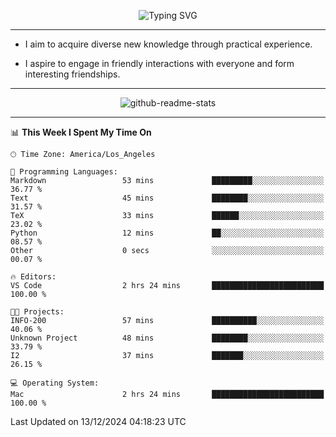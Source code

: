 <p align="center">
  <img src="https://readme-typing-svg.demolab.com?font=Fira+Code&weight=500&size=32&duration=2500&pause=1600&center=true&vCenter=true&random=false&width=1024&height=64&lines=Hi+there+%F0%9F%91%8B;I'm+delighted+you+could+make+it+here+%F0%9F%8E%89;I'm+Harry%2C+a+college+student+still+finding+my+way" alt="Typing SVG" />
</p>


---


- I aim to acquire diverse new knowledge through practical experience.

- I aspire to engage in friendly interactions with everyone and form interesting friendships.


---


<p align="center">
  <img src="https://github-readme-stats.vercel.app/api?username=Harry-Jing&show_icons=true" alt="github-readme-stats"/>
</p>


---

<!--START_SECTION:waka-->
📊 **This Week I Spent My Time On** 

```text
🕑︎ Time Zone: America/Los_Angeles

💬 Programming Languages: 
Markdown                 53 mins             █████████░░░░░░░░░░░░░░░░   36.77 % 
Text                     45 mins             ████████░░░░░░░░░░░░░░░░░   31.57 % 
TeX                      33 mins             ██████░░░░░░░░░░░░░░░░░░░   23.02 % 
Python                   12 mins             ██░░░░░░░░░░░░░░░░░░░░░░░   08.57 % 
Other                    0 secs              ░░░░░░░░░░░░░░░░░░░░░░░░░   00.07 % 

🔥 Editors: 
VS Code                  2 hrs 24 mins       █████████████████████████   100.00 % 

🐱‍💻 Projects: 
INFO-200                 57 mins             ██████████░░░░░░░░░░░░░░░   40.06 % 
Unknown Project          48 mins             ████████░░░░░░░░░░░░░░░░░   33.79 % 
I2                       37 mins             ███████░░░░░░░░░░░░░░░░░░   26.15 % 

💻 Operating System: 
Mac                      2 hrs 24 mins       █████████████████████████   100.00 % 
```


 Last Updated on 13/12/2024 04:18:23 UTC
<!--END_SECTION:waka-->
